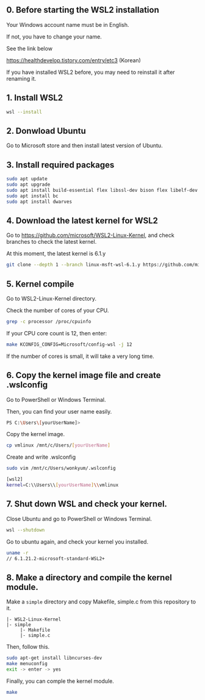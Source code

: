 ## 0. Before starting the WSL2 installation

Your Windows account name must be in English.

If not, you have to change your name.

See the link below 

https://healthdevelop.tistory.com/entry/etc3 (Korean)

If you have installed WSL2 before, you may need to reinstall it after renaming it.

## 1. Install WSL2

```bash
wsl --install
```

## 2. Donwload Ubuntu

Go to Microsoft store and then install latest version of Ubuntu.

## 3. Install required packages

```bash
sudo apt update
sudo apt upgrade
sudo apt install build-essential flex libssl-dev bison flex libelf-dev
sudo apt install bc
sudo apt install dwarves
```

## 4. Download the latest kernel for WSL2

Go to https://github.com/microsoft/WSL2-Linux-Kernel, and check branches to check the latest kernel.

At this moment, the latest kernel is 6.1.y

```bash
git clone --depth 1 --branch linux-msft-wsl-6.1.y https://github.com/microsoft/WSL2-Linux-Kernel
```

## 5. Kernel compile

Go to WSL2-Linux-Kernel directory.

Check the number of cores of your CPU.

```bash
grep -c processor /proc/cpuinfo
```

If your CPU core count is 12, then enter:

```bash
make KCONFIG_CONFIG=Microsoft/config-wsl -j 12
```

If the number of cores is small, it will take a very long time.

## 6. Copy the kernel image file and create .wslconfig

Go to PowerShell or Windows Terminal.

Then, you can find your user name easily.

```bash
PS C:\Users\[yourUserName]>
```

Copy the kernel image.

```bash
cp vmlinux /mnt/c/Users/[yourUserName]
```

Create and write .wslconfig

```bash
sudo vim /mnt/c/Users/wonkyum/.wslconfig

[wsl2]
kernel=C:\\Users\\[yourUserName]\\vmlinux
```

## 7. Shut down WSL and check your kernel.

Close Ubuntu and go to PowerShell or Windows Terminal.

```bash
wsl --shutdown
```

Go to ubuntu again, and check your kernel you installed.

```bash
uname -r
// 6.1.21.2-microsoft-standard-WSL2+
```

## 8. Make a directory and compile the kernel module.

Make a `simple` directory and copy Makefile, simple.c from this repository to it.

```
|- WSL2-Linux-Kernel
|- simple
     |- Makefile
     |- simple.c
```     
     
Then, follow this.

```bash
sudo apt-get install libncurses-dev
make menuconfig
exit -> enter -> yes
```

Finally, you can comple the kernel module.

```bash
make
```
 
